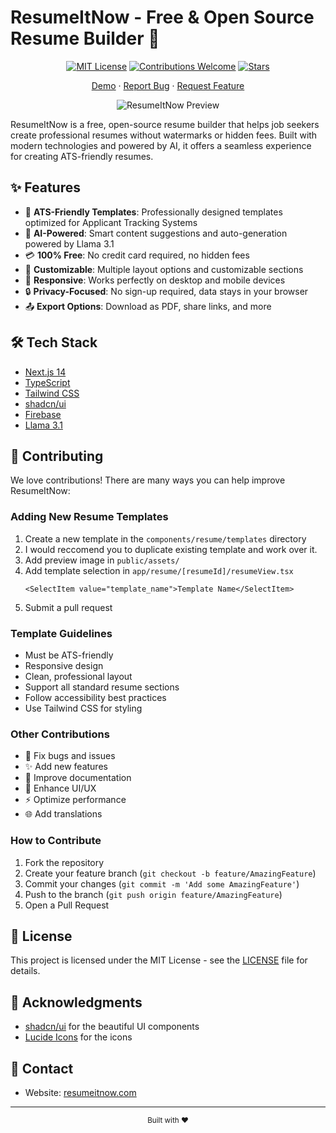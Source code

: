 # ResumeItNow - Free & Open Source Resume Builder 🚀

<div align="center">

[![MIT License](https://img.shields.io/badge/License-MIT-green.svg)](https://choosealicense.com/licenses/mit/)
[![Contributions Welcome](https://img.shields.io/badge/contributions-welcome-brightgreen.svg?style=flat)](https://github.com/CityIsBetter/ResumeItNow/issues)
[![Stars](https://img.shields.io/github/stars/CityIsBetter/ResumeItNow?style=social)](https://github.com/CityIsBetter/ResumeItNow/stargazers)

[Demo](https://resumeitnow.vercel.app) · [Report Bug](https://github.com/CityIsBetter/ResumeItNow/issues) · [Request Feature](https://github.com/CityIsBetter/ResumeItNow/issues)

![ResumeItNow Preview](https://i.imgur.com/F0iOLCB.jpeg)

</div>

ResumeItNow is a free, open-source resume builder that helps job seekers create professional resumes without watermarks or hidden fees. Built with modern technologies and powered by AI, it offers a seamless experience for creating ATS-friendly resumes.

## ✨ Features

- 🎯 **ATS-Friendly Templates**: Professionally designed templates optimized for Applicant Tracking Systems
- 🤖 **AI-Powered**: Smart content suggestions and auto-generation powered by Llama 3.1
- 💳 **100% Free**: No credit card required, no hidden fees
- 🎨 **Customizable**: Multiple layout options and customizable sections
- 📱 **Responsive**: Works perfectly on desktop and mobile devices
- 🔒 **Privacy-Focused**: No sign-up required, data stays in your browser
- 📤 **Export Options**: Download as PDF, share links, and more

## 🛠️ Tech Stack

- [Next.js 14](https://nextjs.org/)
- [TypeScript](https://www.typescriptlang.org/)
- [Tailwind CSS](https://tailwindcss.com/)
- [shadcn/ui](https://ui.shadcn.com/)
- [Firebase](https://firebase.google.com/)
- [Llama 3.1](https://llama.ai)

## 🤝 Contributing

We love contributions! There are many ways you can help improve ResumeItNow:

### Adding New Resume Templates

1. Create a new template in the `components/resume/templates` directory
2. I would reccomend you to duplicate existing template and work over it.
3. Add preview image in `public/assets/`
4. Add template selection in `app/resume/[resumeId]/resumeView.tsx`
   ```
   <SelectItem value="template_name">Template Name</SelectItem>
   ```
6. Submit a pull request

### Template Guidelines

- Must be ATS-friendly
- Responsive design
- Clean, professional layout
- Support all standard resume sections
- Follow accessibility best practices
- Use Tailwind CSS for styling

### Other Contributions

- 🐛 Fix bugs and issues
- ✨ Add new features
- 📝 Improve documentation
- 🎨 Enhance UI/UX
- ⚡ Optimize performance
- 🌐 Add translations

### How to Contribute

1. Fork the repository
2. Create your feature branch (`git checkout -b feature/AmazingFeature`)
3. Commit your changes (`git commit -m 'Add some AmazingFeature'`)
4. Push to the branch (`git push origin feature/AmazingFeature`)
5. Open a Pull Request

## 📄 License

This project is licensed under the MIT License - see the [LICENSE](LICENSE) file for details.

## 🙏 Acknowledgments

- [shadcn/ui](https://ui.shadcn.com/) for the beautiful UI components
- [Lucide Icons](https://lucide.dev/) for the icons

## 💌 Contact

- Website: [resumeitnow.com](https://resumeitnow.vercel.app)

---

<div align="center">
  <sub>Built with ❤️</sub>
</div>
